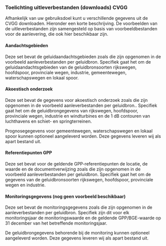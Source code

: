### Toelichting uitleverbestanden (downloads) CVGG

Afhankelijk van uw gebruiksdoel kunt u verschillende gegevens uit de CVGG downloaden. Hieronder een korte beschrijving. De voorbeelden van de uitleverbestanden zijn samengesteld op basis van voorbeeldbestanden voor de aanlevering, die ook hier beschikbaar zijn.

#### Aandachtsgebieden

Deze set bevat de geluidaandachtsgebieden zoals die zijn opgenomen in de voorbeeld aanleverbestanden per geluidbron. Specifiek gaat het om de geluidaandachtsgebieden van de geluidbronsoorten rijkswegen, hoofdspoor, provinciale wegen, industrie, gemeentewegen, waterschapswegen en lokaal spoor.

#### Akoestisch onderzoek

Deze set bevat de gegevens voor akoestisch onderzoek zoals die zijn opgenomen in de voorbeeld aanleverbestanden per geluidbron.. Specifiek gaat het om de geluidbrongegevens van rijkswegen, hoofdspoor, provinciale wegen, industrie en windturbines en de 1 dB contouren van luchthavens en schiet- en springterreinen.

Prognosegegevens voor gemeentewegen, waterschapswegen en lokaal spoor kunnen optioneel aangeleverd worden. Deze gegevens leveren wij als apart bestand uit.

#### Referentiepunten GPP

Deze set bevat voor de geldende GPP-referentiepunten de locatie, de waarde en de documentverwijzing zoals die zijn opgenomen in de voorbeeld aanleverbestanden per geluidbron. Specifiek gaat het om de gegevens van de geluidbronsoorten rijkswegen, hoofdspoor, provinciale wegen en industrie. 

#### Monitoringsgegevens (nog geen voorbeeld beschikbaar)

Deze set bevat de monitoringsgegevens zoals die zijn opgenomen in de aanleverbestanden per geluidbron. Specifiek zijn dit voor elk monitoringsjaar de monitoringswaarde en de geldende GPP/BGE-waarde op 31 december van het betreffende monitoringsjaar. 

De geluidbrongegevens behorende bij de monitoring kunnen optioneel aangeleverd worden. Deze gegevens leveren wij als apart bestand uit.

